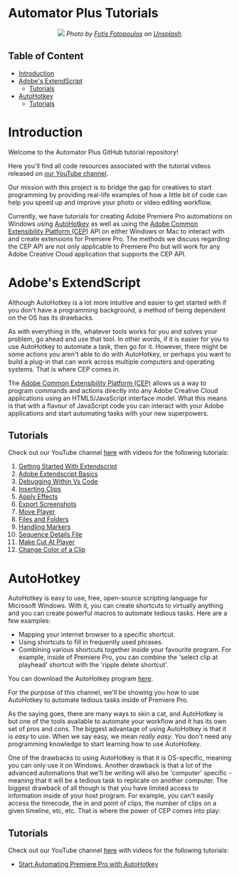 <h1> Automator Plus Tutorials</h1>

<p align="center">
  <img src='./assets/cover-image.jpg'>
  <cite>Photo by <a href='https://unsplash.com/@ffstop?utm_source=unsplash&utm_medium=referral&utm_content=creditCopyText'>Fotis Fotopoulos</a> on <a href='https://unsplash.com/'>Unsplash</a>.</cite>
</p>

<h2>Table of Content</h2>

- [Introduction](#introduction)
- [Adobe's ExtendScript](#adobes-extendscript)
  - [Tutorials](#tutorials)
- [AutoHotkey](#autohotkey)
  - [Tutorials](#tutorials-1)

# Introduction

Welcome to the Automator Plus GitHub tutorial repository!

Here you'll find all code resources associated with the tutorial videos released on <a href='https://www.youtube.com/channel/UCZ37VRaNmWZ3ba0xQ2bsbOw'>our YouTube channel</a>.

Our mission with this project is to bridge the gap for creatives to start programming by providing real-life examples of how a little bit of code can help you speed up and improve your photo or video editing workflow.

Currently, we have tutorials for creating Adobe Premiere Pro automations on Windows using <a href='https://www.autohotkey.com/'>AutoHotkey</a> as well as using the <a href='https://github.com/Adobe-CEP/CEP-Resources'>Adobe Common Extensibility Platform (CEP)</a> API on either Windows or Mac to interact with and create extensions for Premiere Pro. The methods we discuss regarding the CEP API are not only applicable to Premiere Pro but will work for any Adobe Creative Cloud application that supports the CEP API.

# Adobe's ExtendScript

Although AutoHotkey is a lot more intuitive and easier to get started with if you don't have a programming background, a method of being dependent on the OS has its drawbacks.

As with everything in life, whatever tools works for you and solves your problem, go ahead and use that tool. In other words, if it is easier for you to use AutoHotkey to automate a task, then go for it. However, there might be some actions you aren't able to do with AutoHotkey, or perhaps you want to build a plug-in that can work across multiple computers and operating systems. That is where CEP comes in.

The <a href='https://github.com/Adobe-CEP/CEP-Resources'>Adobe Common Extensibility Platform (CEP)</a> allows us a way to program commands and actions directly into any Adobe Creative Cloud applications using an HTML5/JavaScript interface model. What this means is that with a flavour of JavaScript code you can interact with your Adobe applications and start automating tasks with your new superpowers.

## Tutorials

Check out our YouTube channel <a href='https://www.youtube.com/channel/UCZ37VRaNmWZ3ba0xQ2bsbOw'>here</a> with videos for the following tutorials:

1. <a href="./ExtendScript/1-getting-started-with-extendscript/getting-started-with-the-adobe-premiere-pro-api.md">Getting Started With Extendscript</a>
2. <a href="./ExtendScript/2-adobe-extendscript-basics/adobe-extendscript-programming-basics.md">Adobe Extendscript Basics</a>
3. <a href="./ExtendScript/3-debugging-within-vs-code/debugging-the-adobe-premiere-pro-api.md">Debugging Within Vs Code</a>
4. <a href="./ExtendScript/4-inserting-clips">Inserting Clips</a>
5. <a href="./ExtendScript/5-apply-effects">Apply Effects</a>
6. <a href="./ExtendScript/6-export-screenshots">Export Screenshots</a>
7. <a href="./ExtendScript/7-move-player">Move Player</a>
8. <a href="./ExtendScript/8-files-and-folders">Files and Folders</a>
9. <a href="./ExtendScript/9-handling-markers">Handling Markers</a>
10. <a href="./ExtendScript/10-sequence-details-file">Sequence Details File</a>
11. <a href="./ExtendScript/11-make-cut-at-player">Make Cut At Player</a>
12. <a href="./ExtendScript/12-change-color-of-clip">Change Color of a Clip</a>

# AutoHotkey

AutoHotkey is easy to use, free, open-source scripting language for Microsoft Windows. With it, you can create shortcuts to virtually anything and you can create powerful macros to automate tedious tasks. Here are a few examples:

- Mapping your internet browser to a specific shortcut.
- Using shortcuts to fill in frequently used phrases.
- Combining various shortcuts together inside your favourite program. For example, inside of Premiere Pro, you can combine the 'select clip at playhead' shortcut with the 'ripple delete shortcut'.

You can download the AutoHotkey program <a href='https://www.autohotkey.com/'>here</a>.

For the purpose of this channel, we'll be showing you how to use AutoHotkey to automate tedious tasks inside of Premiere Pro.

As the saying goes, there are many ways to skin a cat, and AutoHotkey is but one of the tools available to automate your workflow and it has its own set of pros and cons. The biggest advantage of using AutoHotkey is that it is _easy_ to use. When we say easy, we mean _really_ _easy_. You don't need any programming knowledge to start learning how to use AutoHotkey.

One of the drawbacks to using AutoHotkey is that it is OS-specific, meaning you can only use it on Windows. Another drawback is that a lot of the advanced automations that we'll be writing will also be 'computer' specific - meaning that it will be a tedious task to replicate on another computer. The biggest drawback of all though is that you have limited access to information inside of your host program. For example, you can't easily access the timecode, the in and point of clips, the number of clips on a given timeline, etc, etc. That is where the power of CEP comes into play:

## Tutorials

Check out our YouTube channel <a href='https://www.youtube.com/channel/UCZ37VRaNmWZ3ba0xQ2bsbOw'>here</a> with videos for the following tutorials:

- <a href='https://github.com/automator-plus/tutorials/blob/master/AutoHotkey/getting-started-with-AutoHotkey/getting-started-with-autohotkey.md'>Start Automating Premiere Pro with AutoHotkey</a>

